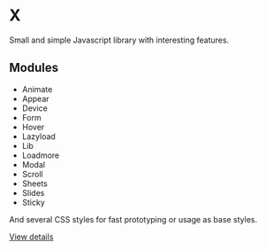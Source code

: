 # X

Small and simple Javascript library with interesting features.

## Modules

- Animate
- Appear
- Device
- Form
- Hover
- Lazyload
- Lib
- Loadmore
- Modal
- Scroll
- Sheets
- Slides
- Sticky

And several CSS styles for fast prototyping or usage as base styles.

[View details](https://andreyshpigunov.github.io/x/)
